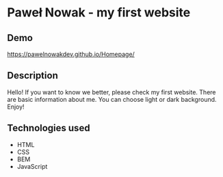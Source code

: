 # Paweł Nowak - my first website

## Demo

https://pawelnowakdev.github.io/Homepage/

## Description

Hello! If you want to know we better, please check my first website. There are basic information about me. You can choose light or dark background. Enjoy!

## Technologies used

- HTML
- CSS
- BEM
- JavaScript
